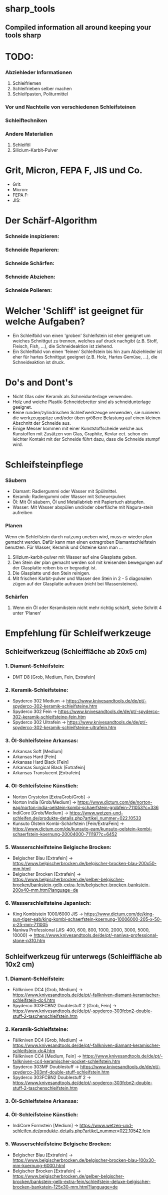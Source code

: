 # sharp_tools
## Compiled information all around keeping your tools sharp

# TODO: 
### Abziehleder Informationen 
1. Schleifriemen
2. Schleifrieben selber machen 
2. Schleifpasten, Politurmittel 
### Vor und Nachteile von verschiedenen Schleifsteinen
### Schleiftechniken
### Andere Materialien
1. Schleiföl 
2. Silicium-Karbit-Pulver


# Grit, Micron, FEPA F, JIS und Co.
- Grit: 
- Micron: 
- FEPA F: 
- JIS: 


# Der Schärf-Algorithm
### Schneide inspizieren: 
### Schneide Reparieren:
### Schneide Schärfen:
### Schneide Abziehen:
### Schneide Polieren: 


# Welcher 'Schliff' ist geeignet für welche Aufgaben?
- Ein Schleifbild von einen 'groben' Schleifstein ist eher geeignet um weiches Schnittgut zu trennen, welches auf druck nachgibt (z.B. Stoff, Fleisch, Fish, ...), die Schneideaktion ist ziehend.
- Ein Schleifbild von einen 'feinen' Schleifstein bis hin zum Abziehleder ist eher für hartes Schnittgut geeignet (z.B. Holz, Hartes Gemüse, ...), die Schneideaktion ist druck.


# Do's and Dont's
- Nicht Glas oder Keramik als Schneidunterlage verwenden. 
- Holz und weiche Plastik-Schneidebretter sind als schneidunterlage geeignet.
- Keine runden/zylindrischen Schleifwerkzeuge verwenden, sie ruinieren die werkzeugspitze und/oder üben größere Belastung auf einen kleinen Abschnitt der Schneide aus.
- Einige Messer kommen mit einer Kunststoffscheide welche aus Kunstoffen mit Zusätzen von Glas, Graphite, Kevlar ect. schon ein leichter Kontakt mit der Schneide führt dazu, dass die Schneide stumpf wird. 


# Schleifsteinpflege
### Säubern
- Diamant: Radiergummi oder Wasser mit Spülmittel.
- Keramik: Radiergummi oder Wasser mit Scheuerpulver.
- Öl: Mit Öl säubern, Öl und Metallabrieb mit Papiertuch abtupfen.
- Wasser: Mit Wasser abspülen und/oder oberfläche mit Nagura-stein aufreiben
### Planen
Wenn ein Schleifstein durch nutzung uneben wird, muss er wieder plan gemacht werden. Dafür kann man einen extragroben Diamantschleifstein benutzen. 
Für Wasser, Keramik und Ölsteine kann man ...
1. Silizium-karbit-pulver mit Wasser auf eine Glasplatte geben. 
2. Den Stein der plan gemacht werden soll mit kreisenden bewegungen auf der Glasplatte reiben bis er begradigt ist. 
3. Die Glasplatte und den Stein reinigen.
4. Mit frischen Karbit-pulver und Wasser den Stein in 2 - 5 diagonalen zügen auf der Glasplatte aufrauen (nicht bei Wassersteinen).
### Schärfen
1. Wenn ein Öl oder Keramikstein nicht mehr richtig schärft, siehe Schritt 4 unter 'Planen'


# Empfehlung für Schleifwerkzeuge
## Schleifwerkzeug (Schleiffläche ab 20x5 cm)
### 1. Diamant-Schleifstein:
* DMT D8 [Grob, Medium, Fein, Extrafein]
### 2. Keramik-Schleifsteine:
* Spyderco 302 Medium -> https://www.knivesandtools.de/de/pt/-spyderco-302-keramik-schleifsteine.htm
* Spyderco 302 Fein -> https://www.knivesandtools.de/de/pt/-spyderco-302-keramik-schleifsteine-fein.htm
* Spyderco 302 Ultrafein -> https://www.knivesandtools.de/de/pt/-spyderco-302-keramik-schleifsteine-ultrafein.htm
### 3. Öl-Schleifsteine Arkansas: 
* Arkansas Soft [Medium]
* Arkansas Hard [Fein]
* Arkansas Hard Black [Fein]
* Arkansas Surgical Black [Extrafein]
* Arkansas Translucent [Extrafein]
### 4. Öl-Schleifsteine Künstlich:
* Norton Crystolon [ExtraGrob/Grob] -> 
* Norton India [Grob/Medium] -> https://www.dictum.com/de/norton-eag/norton-india-oelstein-kombi-schaerfstein-grobfein-711053?c=336
* IndiCore [Grob/Medium] -> https://www.wetzen-und-schleifen.de/produkte-details.php?artikel_nummer=022.10533
* Kunsuto Ölstein Kombi-Schärfstein [Fein/ExtraFein] -> https://www.dictum.com/de/kunsuto-eam/kunsuto-oelstein-kombi-schaerfstein-koernung-20004000-711197?c=6452
### 5. Wasserschleifsteine Belgische Brocken:
* Belgischer Blau [Extrafein] -> https://www.belgischerbrocken.de/belgischer-brocken-blau-200x50-mm.html
* Belgischer Brocken [Extrafein] -> https://www.belgischerbrocken.de/gelber-belgischer-brocken/bankstein-gelb-extra-fein/belgischer-brocken-bankstein-200x40-mm.html?language=de
### 6. Wasserschleifsteine Japanisch:
* King Kombistein 1000/6000 JIS -> https://www.dictum.com/de/king-sun-tiger-eab/king-kombi-schaerfstein-koernung-10006000-205-x-50-x-25-mm-711005
* Naniwa Professional [JIS: 400, 600, 800, 1000, 2000, 3000, 5000, 10000] -> https://www.knivesandtools.de/de/pt/-naniwa-professional-stone-p310.htm


## Schleifwerkzeug für unterwegs (Schleiffläche ab 10x2 cm)
### 1. Diamant-Schleifstein:
* Fällkniven DC4 [Grob, Medium] -> https://www.knivesandtools.de/de/pt/-fallkniven-diamant-keramischer-schleifstein-dc4.htm
* Spyderco 303FCBN2 Doublestuff 2 [Grob, Fein] -> https://www.knivesandtools.de/de/pt/-spyderco-303fcbn2-double-stuff-2-taschenschleifstein.htm
### 2. Keramik-Schleifsteine:
* Fällkniven DC4 [Grob, Medium] -> https://www.knivesandtools.de/de/pt/-fallkniven-diamant-keramischer-schleifstein-dc4.htm
* Fällkniven CC4 [Medium, Fein] -> https://www.knivesandtools.de/de/pt/-fallkniven-cc4-keramischer-pocket-schleifstein.htm
* Spyderco 303MF Doublestuff -> https://www.knivesandtools.de/de/pt/-spyderco-303mf-double-stuff-schleifstein.htm
* Spyderco 303FCBN2 Doublestuff 2 -> https://www.knivesandtools.de/de/pt/-spyderco-303fcbn2-double-stuff-2-taschenschleifstein.htm
### 3. Öl-Schleifsteine Arkansas: 
### 4. Öl-Schleifsteine Künstlich:
* IndiCore Formstein [Medium] -> https://www.wetzen-und-schleifen.de/produkte-details.php?artikel_nummer=022.10542.fein
### 5. Wasserschleifsteine Belgische Brocken:
* Belgischer Blau [Extrafein] -> https://www.belgischerbrocken.de/belgischer-brocken-blau-100x30-mm-koernung-6000.html
* Belgischer Brocken [Extrafein] -> https://www.belgischerbrocken.de/gelber-belgischer-brocken/bankstein-gelb-extra-fein/schleifstein-deluxe-belgischer-brocken-bankstein-125x30-mm.html?language=de


